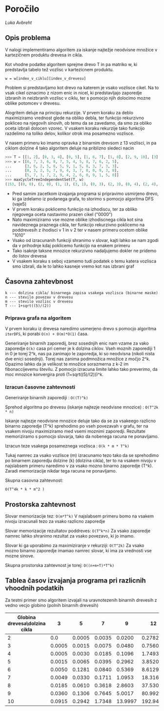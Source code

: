 # Poročilo

*Luka Avbreht*

## Opis problema

V nalogi implementiramo algoritem za iskanje najtežje neodvisne množice v kartezičnem produktu drevesa in cikla.

Kot vhodne podatke algoritem sprejme drevo T in pa matriko w, ki predstavlja tabelo tež vozlisc v kartezicnem produktu.

```
w = w[index_v_ciklu][index_v_drevesu]
```

Problem si predstavljamo kot drevo na katerem je vsako vozlisce cikel. Na to vsak cikel oznacimo z nizom enic in nicel, 
ki predstavljajo zaporedje izbranih in neizbranih vozlisc v ciklu, ter s pomocjo njih dolocimo mozne oblike potomcev v 
drevesu.

Alogritem deluje na principu rekurzije. V prvem koraku za deblo maximiziramo vrednost glede na obliko debla, ter funkcijo 
rekurzivno pokliceo na njegovih sinovih, ob temu da se zavedamo, da smo za obliko oceta izbrali dolocen vzorec. V vsakem 
koraku rekurzije tako funkcijo razdelimo na toliko delov, kolikor otrok ima posamezno vozlisce.

V nasem primeru ko imamo opravka z binarnim drevsom z 13 vozlisci, in pa ciklom dolzine 4 tako algoritem deluje na 
priblizno sledeci nacin

```python
>>> T = [[1, 2], [0, 3, 4], [0, 5], [1, 6, 7], [1, 8], [2, 9, 10], [3], [3], [4, 11], [5], [5, 12], [8], [10, 13], [12]]
>>> w = [[6, 7, 3, 6, 8, 7, 5, 4, 5, 8, 7, 6, 2, 5],
...      [3, 6, 2, 5, 8, 5, 9, 1, 5, 8, 3, 7, 3, 3],
...      [8, 3, 2, 5, 7, 9, 4, 3, 7, 8, 0, 9, 3, 8],
...      [5, 7, 3, 7, 2, 9, 4, 2, 6, 0, 9, 1, 5, 0]]
>>> maxCycleTreeIndependentSet(T, w)
(153, [(0, 0), (2, 0), (1, 1), (3, 1), (0, 3), (2, 3), (0, 4), (2, 4), (1, 5), (3, 5), (1, 6), (3, 6), (1, 7), (3, 7), (1, 8), (3, 8), (0, 9), (2, 9), (0, 10), (2, 10), (0, 11), (2, 11), (1, 12), (3, 12), (0, 13), (2, 13)])
```

* Pred samim zacetkom izvajanja programa si pripravimo usmirjeno drevo, ki ga izdelamo iz podanega grafa, to storimo s pomocjo algoritma DFS (vaje5)
* V prvem koraku poklicemo funkcijo na izhodiscu, ter za obliko njegovega oceta nastavimo prazen cikel ("0000")
* Nato maximiziramo vse mozne oblike izhodiscnega cikla kot sina navideznega praznega cikla, ter funkcijo rekurzivno 
poklicemo na poddrevesih z ihodisci v 1 in v 2 ter v nasem primeru ocetom oblike "1010"
* Vsako od izracunanih funkciji shranimo v slovar, kajti lahko se nam zgodi da v prihodnje kdaj poklicemo funkcijo na enakem primeru
* Tako isaknje taksne mnozice rekurzivno nadaljujemo dokler ne pridemo do listov drevesa
* V vsakem koraku s seboj vzamemo tudi podatek o temu katera vozlisca smo izbrali, da le to lahko kasneje vremo kot nas izbrani graf

## Časovna zahtevbnost 

```Legenda
k --- dolzina cikla/ binarnega zapisa vsakega vozlisca (binarne maske)
n --- stevilo povezav v drevesu
m --- stevilo vozlisc v drevesu
T --- 1+sqrt((5)/(2))
```

### Priprava grafa na algoritem

V prvem koraku iz drevesa naredimo usmerjeno drevo s pomocjo algoritma `iterDFS`, ki porabi `O(n) + O(m)*O(1)` časa.

Generiranje binarnih zaporedij, brez sosednjih enic nam vzame za vako zaporedje `O(k)` casa pri cemer je k dolzina ciklov.
Vseh moznih zaporediji 1 in 0 je torej 2^k, nas pa zanimajo le zaporedja, ki so neodvisna (nikoli nista dve enici sosednji). 
Torej nas zanima podmnožica množice z močjo 2^k. Opazimo lahko da je velikost te množice sorazmerna z k-2 im fibonaccijevemu številu.
Z pomocjo izracuna limite lahko tako preverimo, da moc mnozice konvergira proti (1+sqrt((5)/(2)))^k.

### Izracun časovne zahtevnosti

Generiranje binarnih zaporediji : `O((T)^k)`

Sprehod algoritma po drevesu (iskanje najtezje neodvisne mnozice) : `O(T^2k * n)`

Iskanje najtezje neodvisne mnozice deluje tako da se za vsakeego razlicno binarno zaporedje (T^k) sprehodimo po vseh 
povezavah v grafu, ter na vsakem nivoju maximiziramo med vsemi moznimi zaporedji. Rezultate memoriziramo s pomocjo slovarja,
tako da nobenega racuna ne ponavljamo.

Izracun teze vsakega posameznega vozlisca : `O(k * m * T^k)`

Tukaj namrec za vsako vozlisce (m) izracunamo tezo tako da se sprehodimo po binarnem zaporedju dolzine (k) (dolzina cikla), 
ter to na vsakem nivoju v najslabsem primeru naredimo v za vsako mozno binarno zaporedje (T^k). Zaradi memorizacije nikdar tega racuna ne ponavljamo.


Skupna casovna zahtevnost:

``` 
O(T^4k * k * m^2 )
```

## Prostorska zahtevnost

Slovar memorizacije tez: `O(m*T^k)`
V najslabsem primeru bomo na vsakem nivoju izracunali tezo za vsako razlicno zaporedje

Slovar memorizacije rezultatov poddreves: `O(T^k*n)`
Za vsako zaporedje namrec lahko shranimo rezultat za vsako povezavo, ki jo imamo.

Slovar ki ga uporabimo za maximiziranje v rekurziji: `O(T^2k)`
Za vsako mozno binarno zaporedje imamao namrec slovar, ki ima za vrednosti vse mozne sinove.

Skupna prostorska zahtevnost je torej: `O((n+m+T)*T^k)`

## Tablea časov izvajanja programa pri razlicnih vhoodnih podatkih
 
Za testni primer smo algoritem izvajali na uravnotezenih binarnih drevesih z vedno vecjo globino (polnih binarnih drevesih)

Globina drevesa\dolzina cikla |  3  |  5  |  7  |  9  |  12  |  15   |
----------------------------------|--------------|-------------|-----------------|-----------------|-----------------|-----------------|
     2 |  0.0  |      0.0005  |      0.0035  |      0.0200  |      0.2782  |      4.2648  |  
     3 |   0.0005  |      0.0015  |      0.0075  |      0.0480  |      0.7560  |     11.9549  |  
     4 |   0.0005  |      0.0030  |      0.0185  |      0.1096  |      1.7493  |     28.8186  |  
     5 |   0.0015  |      0.0065  |      0.0395  |      0.2962  |      3.8520  |     67.1365  |  
     6 |   0.0050  |      0.1281  |      0.0840  |      0.5369  |      8.6129  |    141.3120  |  
     7 |   0.0049  |      0.0330  |      0.1711  |      1.0953  |     18.3168  |    299.3329  |  
     8 |   0.0185  |      0.0610  |      0.3618  |      2.8603  |     37.5308  |    636.8147  |  
     9 |   0.0360  |      0.1306  |      0.7645  |      5.0017  |     80.9928  |   1289.9691  |  
     10 |   0.0915  |      0.2942  |      1.7348  |     13.9997  |    192.9435  |  //  |